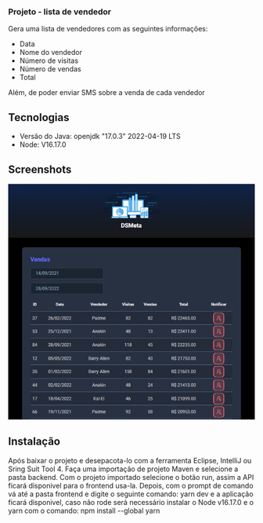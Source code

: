 
### Projeto - lista de vendedor

Gera uma lista de vendedores com as seguintes informações:
  
- Data
- Nome do vendedor
- Número de visitas
- Número de vendas
- Total

Além, de poder enviar SMS sobre a venda de cada vendedor




## Tecnologias
- Versão do Java: openjdk "17.0.3" 2022-04-19 LTS
 - Node: V16.17.0




## Screenshots

![App Screenshot](https://github.com/JorgeMeireles95/dsmeta/blob/main/projeto.png)



## Instalação


Após baixar o projeto e desepacota-lo 
com a ferramenta Eclipse, IntelliJ ou Sring Suit Tool 4. Faça uma importação de projeto Maven e selecione a pasta backend. Com o projeto importado selecione o botão run, assim a API ficará disponivel para o frontend usa-la.
Depois, com o prompt de comando vá até a pasta frontend e digite o seguinte comando: yarn dev e a aplicação ficará disponivel, caso não rode será necessário instalar o Node v16.17.0 e o  yarn com o comando: npm install --global yarn

    
